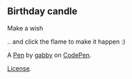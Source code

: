 Birthday candle
---------------
Make a wish

.. and click the flame to make it happen :)

A [Pen](https://codepen.io/ggglll/pen/oJbMja) by [gabby](https://codepen.io/ggglll) on [CodePen](https://codepen.io).

[License](https://codepen.io/license/pen/oJbMja).